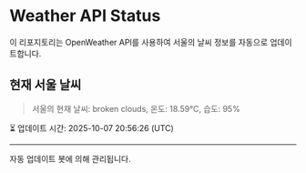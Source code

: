 
# Weather API Status

이 리포지토리는 OpenWeather API를 사용하여 서울의 날씨 정보를 자동으로 업데이트합니다.

## 현재 서울 날씨
> 서울의 현재 날씨: broken clouds, 온도: 18.59°C, 습도: 95%

⏳ 업데이트 시간: 2025-10-07 20:56:26 (UTC)

---
자동 업데이트 봇에 의해 관리됩니다.
